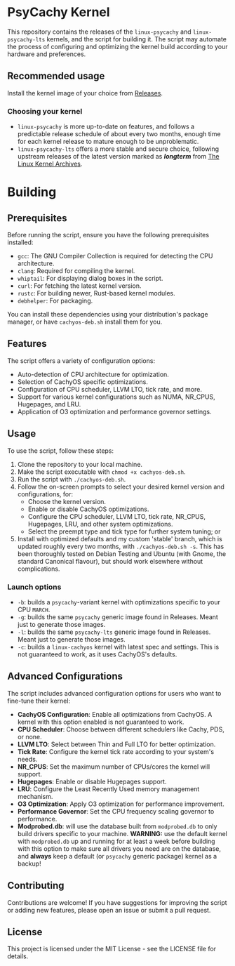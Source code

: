 # PsyCachy Kernel

This repository contains the releases of the `linux-psycachy` and `linux-psycachy-lts` kernels, and the script for building it. The script may automate the process of configuring and optimizing the kernel build according to your hardware and preferences.

## Recommended usage
Install the kernel image of your choice from [Releases](https://github.com/psygreg/linux-psycachy/releases). 

### Choosing your kernel
- `linux-psycachy` is more up-to-date on features, and follows a predictable release schedule of about every two months, enough time for each kernel release to mature enough to be unproblematic.
- `linux-psycachy-lts` offers a more stable and secure choice, following upstream releases of the latest version marked as ***longterm*** from [The Linux Kernel Archives](https://kernel.org/).

# Building
## Prerequisites

Before running the script, ensure you have the following prerequisites installed:

- `gcc`: The GNU Compiler Collection is required for detecting the CPU architecture.
- `clang`: Required for compiling the kernel.
- `whiptail`: For displaying dialog boxes in the script.
- `curl`: For fetching the latest kernel version.
- `rustc`: For building newer, Rust-based kernel modules.
- `debhelper`: For packaging.

You can install these dependencies using your distribution's package manager, or have `cachyos-deb.sh` install them for you.

## Features

The script offers a variety of configuration options:

- Auto-detection of CPU architecture for optimization.
- Selection of CachyOS specific optimizations.
- Configuration of CPU scheduler, LLVM LTO, tick rate, and more.
- Support for various kernel configurations such as NUMA, NR_CPUS, Hugepages, and LRU.
- Application of O3 optimization and performance governor settings.

## Usage

To use the script, follow these steps:

1. Clone the repository to your local machine.
2. Make the script executable with `chmod +x cachyos-deb.sh`.
3. Run the script with `./cachyos-deb.sh`.
4. Follow the on-screen prompts to select your desired kernel version and configurations, for:
   - Choose the kernel version.
   - Enable or disable CachyOS optimizations.
   - Configure the CPU scheduler, LLVM LTO, tick rate, NR_CPUS, Hugepages, LRU, and other system optimizations.
   - Select the preempt type and tick type for further system tuning; or
5. Install with optimized defaults and my custom 'stable' branch, which is updated roughly every two months, with `./cachyos-deb.sh -s`. This has been thoroughly tested on Debian Testing and Ubuntu (with Gnome, the standard Canonical flavour), but should work elsewhere without complications.

### Launch options

- `-b`: builds a `psycachy`-variant kernel with optimizations specific to your CPU `MARCH`. 
- `-g`: builds the same `psycachy` generic image found in Releases. Meant just to generate those images.
- `-l`: builds the same `psycachy-lts` generic image found in Releases. Meant just to generate those images.
- `-c`: builds a `linux-cachyos` kernel with latest spec and settings. This is not guaranteed to work, as it uses CachyOS's defaults.

## Advanced Configurations

The script includes advanced configuration options for users who want to fine-tune their kernel:

- **CachyOS Configuration**: Enable all optimizations from CachyOS. A kernel with this option enabled is not guaranteed to work.
- **CPU Scheduler**: Choose between different schedulers like Cachy, PDS, or none.
- **LLVM LTO**: Select between Thin and Full LTO for better optimization.
- **Tick Rate**: Configure the kernel tick rate according to your system's needs.
- **NR_CPUS**: Set the maximum number of CPUs/cores the kernel will support.
- **Hugepages**: Enable or disable Hugepages support.
- **LRU**: Configure the Least Recently Used memory management mechanism.
- **O3 Optimization**: Apply O3 optimization for performance improvement.
- **Performance Governor**: Set the CPU frequency scaling governor to performance.
- **Modprobed.db**: will use the database built from `modprobed.db` to only build drivers specific to your machine. **WARNING:** use the default kernel with `modprobed.db` up and running for at least a week before building with this option to make sure all drivers you need are on the database, and **always** keep a default (or `psycachy` generic package) kernel as a backup!

## Contributing

Contributions are welcome! If you have suggestions for improving the script or adding new features, please open an issue or submit a pull request.

## License

This project is licensed under the MIT License - see the LICENSE file for details.
